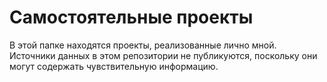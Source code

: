 # Самостоятельные проекты
В этой папке находятся проекты, реализованные лично мной.\
Источники данных в этом репозитории не публикуются, поскольку они могут содержать чувствительную информацию.
